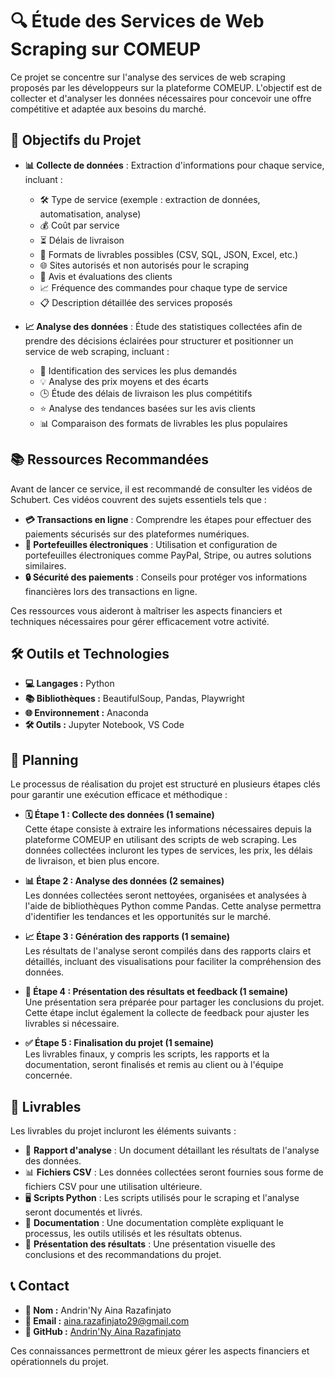 # 🔍 Étude des Services de Web Scraping sur COMEUP

Ce projet se concentre sur l'analyse des services de web scraping proposés par les développeurs sur la plateforme COMEUP. L'objectif est de collecter et d'analyser les données nécessaires pour concevoir une offre compétitive et adaptée aux besoins du marché.

## 🎯 Objectifs du Projet

- **📊 Collecte de données** : Extraction d'informations pour chaque service, incluant :
    - 🛠️ Type de service (exemple : extraction de données, automatisation, analyse)
    - 💰 Coût par service
    - ⏳ Délais de livraison
    - 📂 Formats de livrables possibles (CSV, SQL, JSON, Excel, etc.)
    - 🌐 Sites autorisés et non autorisés pour le scraping
    - 📝 Avis et évaluations des clients
    - 📈 Fréquence des commandes pour chaque type de service
    - 📋 Description détaillée des services proposés

- **📈 Analyse des données** : Étude des statistiques collectées afin de prendre des décisions éclairées pour structurer et positionner un service de web scraping, incluant :
    - 🔎 Identification des services les plus demandés
    - 💡 Analyse des prix moyens et des écarts
    - 🕒 Étude des délais de livraison les plus compétitifs
    - ⭐ Analyse des tendances basées sur les avis clients
    - 📊 Comparaison des formats de livrables les plus populaires

## 📚 Ressources Recommandées

Avant de lancer ce service, il est recommandé de consulter les vidéos de Schubert. Ces vidéos couvrent des sujets essentiels tels que :

- **💳 Transactions en ligne** : Comprendre les étapes pour effectuer des paiements sécurisés sur des plateformes numériques.
- **👛 Portefeuilles électroniques** : Utilisation et configuration de portefeuilles électroniques comme PayPal, Stripe, ou autres solutions similaires.
- **🔒 Sécurité des paiements** : Conseils pour protéger vos informations financières lors des transactions en ligne.

Ces ressources vous aideront à maîtriser les aspects financiers et techniques nécessaires pour gérer efficacement votre activité.

## 🛠️ Outils et Technologies

- **💻 Langages :** Python  
- **📚 Bibliothèques :** BeautifulSoup, Pandas, Playwright  
- **🌐 Environnement :** Anaconda  
- **🛠️ Outils :** Jupyter Notebook, VS Code  

## 📅 Planning

Le processus de réalisation du projet est structuré en plusieurs étapes clés pour garantir une exécution efficace et méthodique :

- **🗓️ Étape 1 : Collecte des données (1 semaine)**  
    Cette étape consiste à extraire les informations nécessaires depuis la plateforme COMEUP en utilisant des scripts de web scraping. Les données collectées incluront les types de services, les prix, les délais de livraison, et bien plus encore.

- **📊 Étape 2 : Analyse des données (2 semaines)**  
    Les données collectées seront nettoyées, organisées et analysées à l'aide de bibliothèques Python comme Pandas. Cette analyse permettra d'identifier les tendances et les opportunités sur le marché.

- **📈 Étape 3 : Génération des rapports (1 semaine)**  
    Les résultats de l'analyse seront compilés dans des rapports clairs et détaillés, incluant des visualisations pour faciliter la compréhension des données.

- **🎥 Étape 4 : Présentation des résultats et feedback (1 semaine)**  
    Une présentation sera préparée pour partager les conclusions du projet. Cette étape inclut également la collecte de feedback pour ajuster les livrables si nécessaire.

- **✅ Étape 5 : Finalisation du projet (1 semaine)**  
    Les livrables finaux, y compris les scripts, les rapports et la documentation, seront finalisés et remis au client ou à l'équipe concernée.

## 📂 Livrables

Les livrables du projet incluront les éléments suivants :

- 📄 **Rapport d'analyse** : Un document détaillant les résultats de l'analyse des données.  
- 📊 **Fichiers CSV** : Les données collectées seront fournies sous forme de fichiers CSV pour une utilisation ultérieure.  
- 🖥️ **Scripts Python** : Les scripts utilisés pour le scraping et l'analyse seront documentés et livrés.  
- 📘 **Documentation** : Une documentation complète expliquant le processus, les outils utilisés et les résultats obtenus.  
- 🎥 **Présentation des résultats** : Une présentation visuelle des conclusions et des recommandations du projet. 

## 📞 Contact

- **👤 Nom :** Andrin'Ny Aina Razafinjato  
- **📧 Email :** [aina.razafinjato29@gmail.com](mailto:aina.razafinjato29@gmail.com)  
- **🐙 GitHub :** [Andrin'Ny Aina Razafinjato](https://github.com/AinaRazafinjato)  

Ces connaissances permettront de mieux gérer les aspects financiers et opérationnels du projet.
